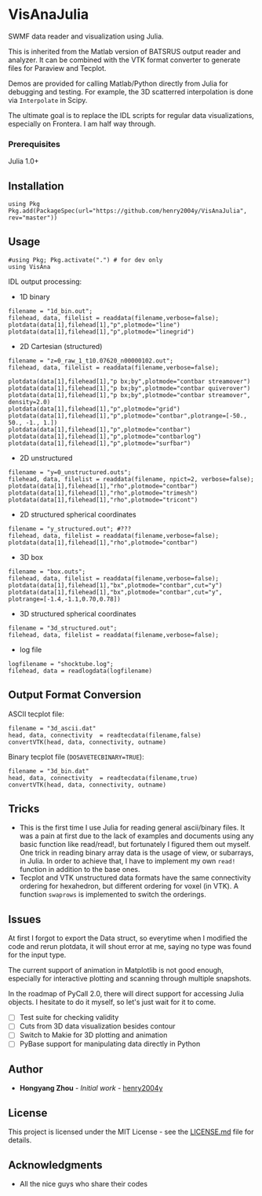 # VisAnaJulia
SWMF data reader and visualization using Julia.

This is inherited from the Matlab version of BATSRUS output reader and analyzer. It can be combined with the VTK format converter to generate files for Paraview and Tecplot.

Demos are provided for calling Matlab/Python directly from Julia for debugging and testing. For example, the 3D scatterred interpolation is done via `Interpolate` in Scipy.

The ultimate goal is to replace the IDL scripts for regular data visualizations, especially on Frontera. I am half way through.

### Prerequisites

Julia 1.0+

## Installation
```
using Pkg
Pkg.add(PackageSpec(url="https://github.com/henry2004y/VisAnaJulia", rev="master"))
```


## Usage
```
#using Pkg; Pkg.activate(".") # for dev only
using VisAna
```

IDL output processing:
- 1D binary
```
filename = "1d_bin.out";
filehead, data, filelist = readdata(filename,verbose=false);
plotdata(data[1],filehead[1],"p",plotmode="line")
plotdata(data[1],filehead[1],"p",plotmode="linegrid")
```

- 2D Cartesian (structured)
```
filename = "z=0_raw_1_t10.07620_n00000102.out";
filehead, data, filelist = readdata(filename,verbose=false);

plotdata(data[1],filehead[1],"p bx;by",plotmode="contbar streamover")
plotdata(data[1],filehead[1],"p bx;by",plotmode="contbar quiverover")
plotdata(data[1],filehead[1],"p bx;by",plotmode="contbar streamover", density=2.0)
plotdata(data[1],filehead[1],"p",plotmode="grid")
plotdata(data[1],filehead[1],"p",plotmode="contbar",plotrange=[-50., 50., -1., 1.])
plotdata(data[1],filehead[1],"p",plotmode="contbar")
plotdata(data[1],filehead[1],"p",plotmode="contbarlog")
plotdata(data[1],filehead[1],"p",plotmode="surfbar")
```

- 2D unstructured
```
filename = "y=0_unstructured.outs";
filehead, data, filelist = readdata(filename, npict=2, verbose=false);
plotdata(data[1],filehead[1],"rho",plotmode="contbar")
plotdata(data[1],filehead[1],"rho",plotmode="trimesh")
plotdata(data[1],filehead[1],"rho",plotmode="tricont")
```

- 2D structured spherical coordinates
```
filename = "y_structured.out"; #???
filehead, data, filelist = readdata(filename,verbose=false);
plotdata(data[1],filehead[1],"rho",plotmode="contbar")
```

- 3D box
```
filename = "box.outs";
filehead, data, filelist = readdata(filename,verbose=false);
plotdata(data[1],filehead[1],"bx",plotmode="contbar",cut="y")
plotdata(data[1],filehead[1],"bx",plotmode="contbar",cut="y", plotrange=[-1.4,-1.1,0.70,0.78])
```

- 3D structured spherical coordinates
```
filename = "3d_structured.out";
filehead, data, filelist = readdata(filename,verbose=false);
```

- log file
```
logfilename = "shocktube.log";
filehead, data = readlogdata(logfilename)
```

## Output Format Conversion
ASCII tecplot file:
```
filename = "3d_ascii.dat"
head, data, connectivity  = readtecdata(filename,false)
convertVTK(head, data, connectivity, outname)
```

Binary tecplot file (`DOSAVETECBINARY=TRUE`):
```
filename = "3d_bin.dat"
head, data, connectivity  = readtecdata(filename,true)
convertVTK(head, data, connectivity, outname)
```

## Tricks

- This is the first time I use Julia for reading general ascii/binary files. It was a pain at first due to the lack of examples and documents using any basic function like read/read!, but fortunately I figured them out myself. One trick in reading binary array data is the usage of view, or subarrays, in Julia. In order to achieve that, I have to implement my own `read!` function in addition to the base ones.
- Tecplot and VTK unstructured data formats have the same connectivity ordering for hexahedron, but different ordering for voxel (in VTK). A function `swaprows` is implemented to switch the orderings.

## Issues

At first I forgot to export the Data struct, so everytime when I modified the code and rerun plotdata, it will shout error at me, saying no type was found for the input type.

The current support of animation in Matplotlib is not good enough, especially for interactive plotting and scanning through multiple snapshots.

In the roadmap of PyCall 2.0, there will direct support for accessing Julia objects. I hesitate to do it myself, so let's just wait for it to come.

- [ ] Test suite for checking validity
- [ ] Cuts from 3D data visualization besides contour
- [ ] Switch to Makie for 3D plotting and animation
- [ ] PyBase support for manipulating data directly in Python

## Author

* **Hongyang Zhou** - *Initial work* - [henry2004y](https://github.com/henry2004y)

## License

This project is licensed under the MIT License - see the [LICENSE.md](LICENSE) file for details.

## Acknowledgments

* All the nice guys who share their codes
